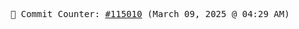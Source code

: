 <p align="center">
    <samp>
        📮 Commit Counter: <a href="https://github.com/Javascript-void0/Javascript-void0/commits/main">#115010</a> (March 09, 2025 @ 04:29 AM)
    </samp>
</p>
